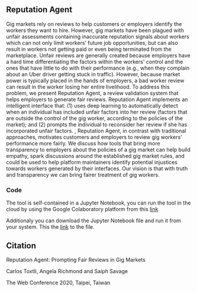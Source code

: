 ## Reputation Agent

Gig markets rely on reviews to help customers or employers identify the workers they want to hire.  However, gig markets have been plagued with unfair assessments containing inaccurate reputation signals about workers which can not only limit workers’ future job opportunities, but can also result in workers not getting paid or even being terminated from the marketplace. Unfair reviews are generally created because employers have a hard time differentiating the factors within the workers' control and the ones that have little to do with their performance (e.g., when they complain about an Uber driver getting stuck in traffic). However, because market power is typically placed in the hands of employers, a bad worker review can result in the worker losing her entire livelihood. To address this problem, we present Reputation Agent, a review validation system that helps employers to generate fair reviews. Reputation Agent implements an intelligent interface that: (1) uses deep learning to automatically detect when an individual has included unfair factors into her review (factors that are outside the control of the gig worker, according to the policies of the market); and (2) prompts the individual to reconsider her review if she has incorporated unfair factors. , Reputation Agent, in contrast with traditional approaches, motivates customers and employers to review gig workers' performance more fairly. We discuss how tools that bring more transparency to employers about the policies of a gig market can help build empathy, spark discussions around the established gig market rules, and could be used to help platform maintainers identify potential injustices towards workers generated by their interfaces. Our vision is that with truth and transparency we can bring fairer treatment of gig workers.

### Code

The tool is self-contained in a Jupyter Notebook, you can run the tool in the cloud by using the Google Colaboratory platform from this [link](https://colab.research.google.com/drive/1K42C6GyWgTr63yoCMkpWro76Kp8KarVB)

Additionaly you can download the Jupyter Notebook file and run it from your system. This the [link](http://hcilab.ml/reputationagent/ReputationAgent.ipynb) to the file.

## Citation

Reputation Agent: Prompting Fair Reviews in Gig Markets

Carlos Toxtli, Angela Richmond and Saiph Savage

The Web Conference 2020, Taipei, Taiwan
